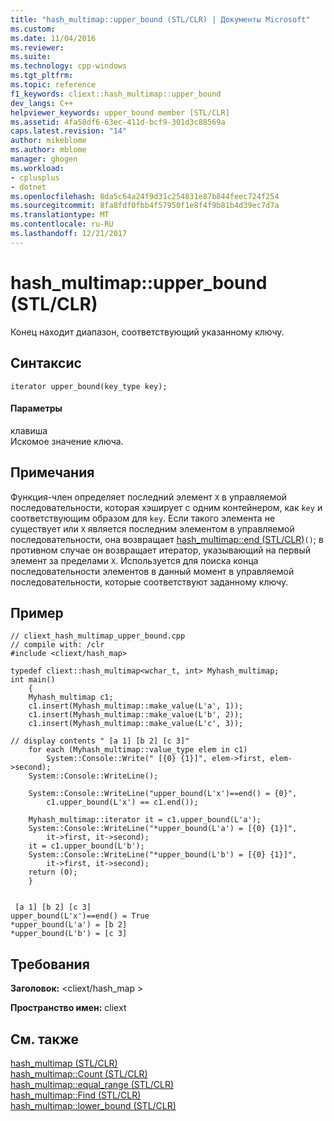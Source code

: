 ```yaml
---
title: "hash_multimap::upper_bound (STL/CLR) | Документы Microsoft"
ms.custom: 
ms.date: 11/04/2016
ms.reviewer: 
ms.suite: 
ms.technology: cpp-windows
ms.tgt_pltfrm: 
ms.topic: reference
f1_keywords: cliext::hash_multimap::upper_bound
dev_langs: C++
helpviewer_keywords: upper_bound member [STL/CLR]
ms.assetid: 4fa58df6-63ec-411d-bcf9-301d3c88569a
caps.latest.revision: "14"
author: mikeblome
ms.author: mblome
manager: ghogen
ms.workload:
- cplusplus
- dotnet
ms.openlocfilehash: 8da5c64a24f9d31c254831e87b844feec724f254
ms.sourcegitcommit: 8fa8fdf0fbb4f57950f1e8f4f9b81b4d39ec7d7a
ms.translationtype: MT
ms.contentlocale: ru-RU
ms.lasthandoff: 12/21/2017
---
```

# <a name="hashmultimapupperbound-stlclr"></a>hash_multimap::upper_bound (STL/CLR)
Конец находит диапазон, соответствующий указанному ключу.  
  
## <a name="syntax"></a>Синтаксис  
  
```  
iterator upper_bound(key_type key);  
```  
  
#### <a name="parameters"></a>Параметры  
 клавиша  
 Искомое значение ключа.  
  
## <a name="remarks"></a>Примечания  
 Функция-член определяет последний элемент `X` в управляемой последовательности, которая хэширует с одним контейнером, как `key` и соответствующим образом для `key`. Если такого элемента не существует или `X` является последним элементом в управляемой последовательности, она возвращает [hash_multimap::end (STL/CLR)](../dotnet/hash-multimap-end-stl-clr.md)`()`; в противном случае он возвращает итератор, указывающий на первый элемент за пределами `X`. Используется для поиска конца последовательности элементов в данный момент в управляемой последовательности, которые соответствуют заданному ключу.  
  
## <a name="example"></a>Пример  
  
```  
// cliext_hash_multimap_upper_bound.cpp   
// compile with: /clr   
#include <cliext/hash_map>   
  
typedef cliext::hash_multimap<wchar_t, int> Myhash_multimap;   
int main()   
    {   
    Myhash_multimap c1;   
    c1.insert(Myhash_multimap::make_value(L'a', 1));   
    c1.insert(Myhash_multimap::make_value(L'b', 2));   
    c1.insert(Myhash_multimap::make_value(L'c', 3));   
  
// display contents " [a 1] [b 2] [c 3]"   
    for each (Myhash_multimap::value_type elem in c1)   
        System::Console::Write(" [{0} {1}]", elem->first, elem->second);   
    System::Console::WriteLine();   
  
    System::Console::WriteLine("upper_bound(L'x')==end() = {0}",   
        c1.upper_bound(L'x') == c1.end());   
  
    Myhash_multimap::iterator it = c1.upper_bound(L'a');   
    System::Console::WriteLine("*upper_bound(L'a') = [{0} {1}]",   
        it->first, it->second);   
    it = c1.upper_bound(L'b');   
    System::Console::WriteLine("*upper_bound(L'b') = [{0} {1}]",   
        it->first, it->second);   
    return (0);   
    }  
  
```  
  
```Output  
 [a 1] [b 2] [c 3]  
upper_bound(L'x')==end() = True  
*upper_bound(L'a') = [b 2]  
*upper_bound(L'b') = [c 3]  
```  
  
## <a name="requirements"></a>Требования  
 **Заголовок:** \<cliext/hash_map >  
  
 **Пространство имен:** cliext  
  
## <a name="see-also"></a>См. также  
 [hash_multimap (STL/CLR)](../dotnet/hash-multimap-stl-clr.md)   
 [hash_multimap::Count (STL/CLR)](../dotnet/hash-multimap-count-stl-clr.md)   
 [hash_multimap::equal_range (STL/CLR)](../dotnet/hash-multimap-equal-range-stl-clr.md)   
 [hash_multimap::Find (STL/CLR)](../dotnet/hash-multimap-find-stl-clr.md)   
 [hash_multimap::lower_bound (STL/CLR)](../dotnet/hash-multimap-lower-bound-stl-clr.md)